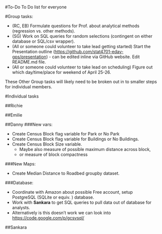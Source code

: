 #To-Do
To Do list for everyone

#Group tasks:
* (RC, EB) Formulate questions for Prof. about analytical methods (regression vs. other methods).
* (SG) Work on SQL queries for random selections (contingent on either database or SQL/csv wrapper). 
* (All or someone could volunteer to take lead getting started) Start the Presentation outline (https://github.com/stat4701-edav-gps/presentation) - can be edited inline via GitHub website. Edit README.md file.  
* (All or someone could volunteer to take lead on scheduling) Figure out which day/time/place for weekend of April 25-26. 

These Other Group tasks will likely need to be broken out in to smaller steps for individual members. 

#Individual tasks

##Richie

##Emilie

##Danny
###New vars:
* Create Census Block flag variable for Park or No Park 
* Create Census Block flag variable for Buildings or No Buildings.
* Create Census Block Size variable. 
  * Maybe also measure of possible maximum distance across block, 
  * or measure of block compactness

###New Maps:
* Create Median Distance to Roadbed groupby dataset.

###Database:
* Coordinate with Amazon about possible Free account, setup PostgreSQL (SQLite or equiv. ) database.
* Work with **Sankara** to get SQL queries to pull data out of database for analysts. 
* Alternatively is this doesn’t work we can look into https://code.google.com/p/gcsvsql/

##Sankara

